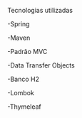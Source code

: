 Tecnologias utilizadas

-Spring

-Maven

-Padrão MVC

-Data Transfer Objects

-Banco H2

-Lombok

-Thymeleaf


